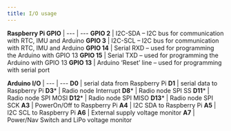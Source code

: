 ```yaml
---
title: I/O usage
---
```



 **Raspberry Pi GPIO** | 
--- | ---
**GPIO 2** | I2C-SDA –  I2C bus for communication with RTC, IMU and Arduino
**GPIO 3** | I2C-SCL –  I2C bus for communication with RTC, IMU and Arduino
**GPIO 14** | Serial RXD – used for programming the Arduino with GPIO 13
**GPIO 15** | Serial TXD – used for programming the Arduino with GPIO 13
**GPIO 13** | Arduino ‘Reset’ line – used for programming with serial port




**Arduino I/O** | 
--- | ---
**D0** | serial data from Raspberry Pi
**D1** | serial data to Raspberry Pi
**D3*** | Radio node  Interrupt
**D8*** | Radio node SPI SS
**D11*** | Radio node SPI MOSI
**D12*** | Radio node SPI MISO
**D13*** | Radio node SPI SCK
**A3** | PowerOn/Off  to Raspberry Pi
**A4** | I2C SDA to Raspberry Pi
**A5** | I2C SCL to Raspberry Pi
**A6** | External supply voltage monitor
**A7** | Power/Nav Switch and LiPo  voltage  monitor
